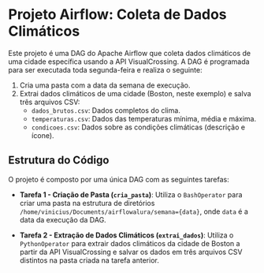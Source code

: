 # Projeto Airflow: Coleta de Dados Climáticos

Este projeto é uma DAG do Apache Airflow que coleta dados climáticos de uma cidade específica usando a API VisualCrossing. A DAG é programada para ser executada toda segunda-feira e realiza o seguinte:

1. Cria uma pasta com a data da semana de execução.
2. Extrai dados climáticos de uma cidade (Boston, neste exemplo) e salva três arquivos CSV:
   - `dados_brutos.csv`: Dados completos do clima.
   - `temperaturas.csv`: Dados das temperaturas mínima, média e máxima.
   - `condicoes.csv`: Dados sobre as condições climáticas (descrição e ícone).

## Estrutura do Código

O projeto é composto por uma única DAG com as seguintes tarefas:

- **Tarefa 1 - Criação de Pasta (`cria_pasta`)**:
  Utiliza o `BashOperator` para criar uma pasta na estrutura de diretórios `/home/vinicius/Documents/airflowalura/semana={data}`, onde `data` é a data da execução da DAG.

- **Tarefa 2 - Extração de Dados Climáticos (`extrai_dados`)**:
  Utiliza o `PythonOperator` para extrair dados climáticos da cidade de Boston a partir da API VisualCrossing e salvar os dados em três arquivos CSV distintos na pasta criada na tarefa anterior.


